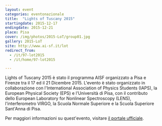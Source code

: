 ```yaml
---
layout: event
categories: eventonazionale
title:  "Lights of Tuscany 2015"
startingdate: 2015-12-17
endingdate: 2015-12-21
place: Pisa
cover: /img/photos/2015-LoT/group01.jpg
gallery: 2015-LoT
site: http://www.ai-sf.it/lot
redirect_from:
  - /it/97-lot2015
  - /it/home/97-lot2015

---
```


Lights of Tuscany 2015 è stato il programma AISF organizzato a Pisa e Firenze tra il 17 ed il 21 Dicembre 2015. L'evento è stato organizzato in collaborazione con l'International Association of Physics Students (IAPS), la European Physical Society (EPS) e l'Università di Pisa, con il contributo dello European Laboratory for Nonlinear Spectroscopy (LENS), l'interferometro VIRGO, la Scuola Normale Superiore e la Scuola Superiore Sant'Anna di Pisa.

Per maggiori informazioni su quest'evento, visitare [il portale ufficiale](http://www.ai-sf.it/lot).
